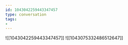```yaml
---
id: 1043042259443347457
type: conversation
tags:
- 
---
```

![[1043042259443347457]]
![[1043075332486512647]]

